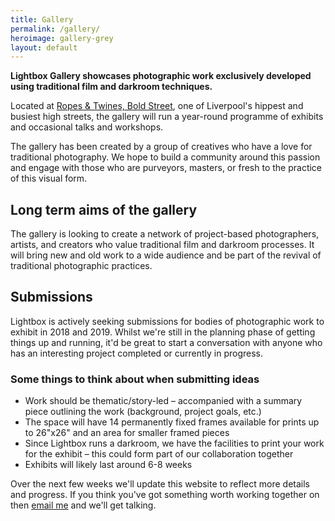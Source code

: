 ```yaml
---
title: Gallery
permalink: /gallery/
heroimage: gallery-grey
layout: default
---
```


<!-- <p class="photo"><img src="{{ site.baseurl }}/assets/images/galleryshot.jpg" alt="" /></p> -->


**Lightbox Gallery showcases photographic work exclusively developed using traditional film and darkroom techniques.**

Located at [Ropes & Twines, Bold Street](https://goo.gl/maps/Q6SePdeYNH42), one of Liverpool's hippest and busiest high streets, the gallery will run a year-round programme of exhibits and occasional talks and workshops.

The gallery has been created by a group of creatives who have a love for traditional photography. We hope to build a community around this passion and engage with those who are purveyors, masters, or fresh to the practice of this visual form.

## Long term aims of the gallery

The gallery is looking to create a network of project-based photographers, artists, and creators who value traditional film and darkroom processes. It will bring new and old work to a wide audience and be part of the revival of traditional photographic practices.

## Submissions

Lightbox is actively seeking submissions for bodies of photographic work to exhibit in 2018 and 2019. Whilst we're still in the planning phase of getting things up and running, it'd be great to start a conversation with anyone who has an interesting project completed or currently in progress.

### Some things to think about when submitting ideas

- Work should be thematic/story-led – accompanied with a summary piece outlining the work (background, project goals, etc.)
- The space will have 14 permanently fixed frames available for prints up to 26"x26" and an area for smaller framed pieces
- Since Lightbox runs a darkroom, we have the facilities to print your work for the exhibit – this could form part of our collaboration together
- Exhibits will likely last around 6-8 weeks

Over the next few weeks we'll update this website to reflect more details and progress. If you think you've got something worth working together on then [email me](mailto:info@lightbox.photo) and we'll get talking.
